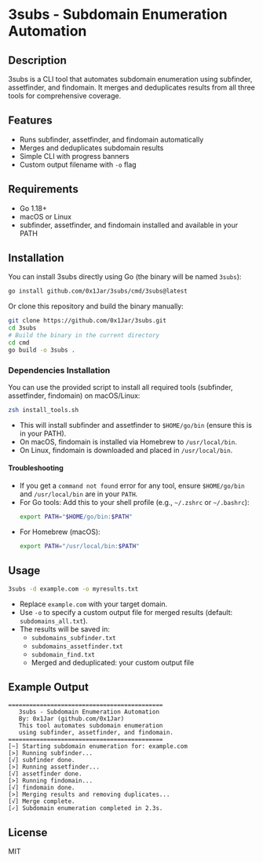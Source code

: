 # 3subs - Subdomain Enumeration Automation

## Description
3subs is a CLI tool that automates subdomain enumeration using subfinder, assetfinder, and findomain. It merges and deduplicates results from all three tools for comprehensive coverage.

## Features
- Runs subfinder, assetfinder, and findomain automatically
- Merges and deduplicates subdomain results
- Simple CLI with progress banners
- Custom output filename with `-o` flag

## Requirements
- Go 1.18+
- macOS or Linux
- subfinder, assetfinder, and findomain installed and available in your PATH

## Installation
You can install 3subs directly using Go (the binary will be named `3subs`):
```sh
go install github.com/0x1Jar/3subs/cmd/3subs@latest
```

Or clone this repository and build the binary manually:
```sh
git clone https://github.com/0x1Jar/3subs.git
cd 3subs
# Build the binary in the current directory
cd cmd
go build -o 3subs .
```

### Dependencies Installation
You can use the provided script to install all required tools (subfinder, assetfinder, findomain) on macOS/Linux:
```sh
zsh install_tools.sh
```
- This will install subfinder and assetfinder to `$HOME/go/bin` (ensure this is in your PATH).
- On macOS, findomain is installed via Homebrew to `/usr/local/bin`.
- On Linux, findomain is downloaded and placed in `/usr/local/bin`.

#### Troubleshooting
- If you get a `command not found` error for any tool, ensure `$HOME/go/bin` and `/usr/local/bin` are in your `PATH`.
- For Go tools: Add this to your shell profile (e.g., `~/.zshrc` or `~/.bashrc`):
  ```sh
  export PATH="$HOME/go/bin:$PATH"
  ```
- For Homebrew (macOS):
  ```sh
  export PATH="/usr/local/bin:$PATH"
  ```

## Usage
```sh
3subs -d example.com -o myresults.txt
```
- Replace `example.com` with your target domain.
- Use `-o` to specify a custom output file for merged results (default: `subdomains_all.txt`).
- The results will be saved in:
  - `subdomains_subfinder.txt`
  - `subdomains_assetfinder.txt`
  - `subdomain_find.txt`
  - Merged and deduplicated: your custom output file

## Example Output
```
============================================
   3subs - Subdomain Enumeration Automation
   By: 0x1Jar (github.com/0x1Jar)
   This tool automates subdomain enumeration
   using subfinder, assetfinder, and findomain.
============================================
[~] Starting subdomain enumeration for: example.com
[>] Running subfinder...
[√] subfinder done.
[>] Running assetfinder...
[√] assetfinder done.
[>] Running findomain...
[√] findomain done.
[>] Merging results and removing duplicates...
[√] Merge complete.
[✓] Subdomain enumeration completed in 2.3s.
```

## License
MIT